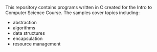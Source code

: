 This repository contains programs written in C created for the Intro to Computer Science Course. The samples cover topics including:
* abstraction
* algorithms
* data structures
* encapsulation
* resource management
